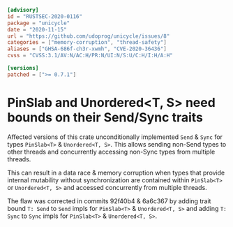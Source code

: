 ```toml
[advisory]
id = "RUSTSEC-2020-0116"
package = "unicycle"
date = "2020-11-15"
url = "https://github.com/udoprog/unicycle/issues/8"
categories = ["memory-corruption", "thread-safety"]
aliases = ["GHSA-686f-ch3r-xwmh", "CVE-2020-36436"]
cvss = "CVSS:3.1/AV:N/AC:H/PR:N/UI:N/S:U/C:H/I:H/A:H"

[versions]
patched = [">= 0.7.1"]
```

# PinSlab<T> and Unordered<T, S> need bounds on their Send/Sync traits

Affected versions of this crate unconditionally implemented `Send` & `Sync` for types `PinSlab<T>` & `Unordered<T, S>`. This allows sending non-Send types to other threads and concurrently accessing non-Sync types from multiple threads.

This can result in a data race & memory corruption when types that provide internal mutability without synchronization are contained within `PinSlab<T>` or `Unordered<T, S>` and accessed concurrently from multiple threads.

The flaw was corrected in commits 92f40b4 & 6a6c367 by adding trait bound `T: Send` to `Send` impls for `PinSlab<T>` & `Unordered<T, S>` and adding `T: Sync` to `Sync` impls for `PinSlab<T>` & `Unordered<T, S>`.
